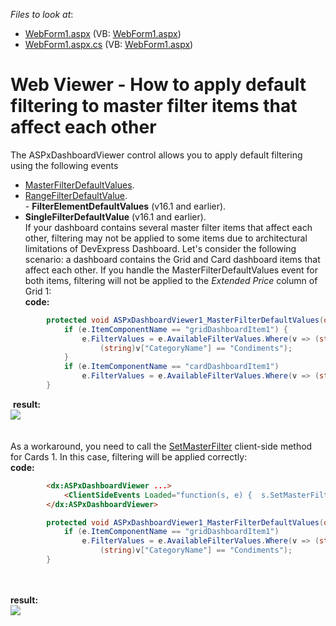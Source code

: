 <!-- default file list -->
*Files to look at*:

* [WebForm1.aspx](./CS/WebViewer_MutualDefaultFiltering/WebForm1.aspx) (VB: [WebForm1.aspx](./VB/WebViewer_MutualDefaultFiltering/WebForm1.aspx))
* [WebForm1.aspx.cs](./CS/WebViewer_MutualDefaultFiltering/WebForm1.aspx.cs) (VB: [WebForm1.aspx](./VB/WebViewer_MutualDefaultFiltering/WebForm1.aspx))
<!-- default file list end -->
# Web Viewer - How to apply default filtering to master filter items that affect each other


The ASPxDashboardViewer control allows you to apply default filtering using the following events

* <a href="https://documentation.devexpress.com/#Dashboard/DevExpressDashboardWebASPxDashboardViewer_MasterFilterDefaultValuestopic">MasterFilterDefaultValues</a>.
* <a href="https://documentation.devexpress.com/#Dashboard/DevExpressDashboardWebASPxDashboardViewer_RangeFilterDefaultValuetopic">RangeFilterDefaultValue</a>.<br>- <strong>FilterElementDefaultValues</strong> (v16.1 and earlier).
* <strong>SingleFilterDefaultValue</strong> (v16.1 and earlier).<br>If your dashboard contains several master filter items that affect each other, filtering may not be applied to some items due to architectural limitations of DevExpress Dashboard. Let's consider the following scenario: a dashboard contains the Grid and Card dashboard items that affect each other. If you handle the MasterFilterDefaultValues event for both items, filtering will not be applied to the <em>Extended Price</em> column of Grid 1:<br><strong><strong>code:<br></strong></strong>


```cs
        protected void ASPxDashboardViewer1_MasterFilterDefaultValues(object sender, MasterFilterDefaultValuesWebEventArgs e) {
            if (e.ItemComponentName == "gridDashboardItem1") {
                e.FilterValues = e.AvailableFilterValues.Where(v => (string)v["CategoryName"] == "Beverages" ||
                    (string)v["CategoryName"] == "Condiments");
            }
            if (e.ItemComponentName == "cardDashboardItem1")
                e.FilterValues = e.AvailableFilterValues.Where(v => (string)v["Country"] == "UK");
        }
```


 <strong>result:</strong><br><img src="https://raw.githubusercontent.com/DevExpress-Examples/web-viewer-how-to-apply-default-filtering-to-master-filter-items-that-affect-each-other-t474935/16.2.3+/media/43572027-e15b-11e6-80bf-00155d62480c.png"><br><br><br>As a workaround, you need to call the <a href="https://documentation.devexpress.com/#Dashboard/DevExpressDashboardWebScriptsASPxClientDashboardViewer_SetMasterFiltertopic">SetMasterFilter</a> client-side method for Cards 1. In this case, filtering will be applied correctly:<br><strong><strong>code:<br></strong></strong>


```aspx
        <dx:ASPxDashboardViewer ...>            
            <ClientSideEvents Loaded="function(s, e) {	s.SetMasterFilter('cardDashboardItem1', [['UK']]); }" />
        </dx:ASPxDashboardViewer>
```




```cs
        protected void ASPxDashboardViewer1_MasterFilterDefaultValues(object sender, MasterFilterDefaultValuesWebEventArgs e) {
            if (e.ItemComponentName == "gridDashboardItem1") 
                e.FilterValues = e.AvailableFilterValues.Where(v => (string)v["CategoryName"] == "Beverages" ||
                    (string)v["CategoryName"] == "Condiments");
        }
```


<strong><br><br>result:</strong><br><img src="https://raw.githubusercontent.com/DevExpress-Examples/web-viewer-how-to-apply-default-filtering-to-master-filter-items-that-affect-each-other-t474935/16.2.3+/media/6014919f-e157-11e6-80bf-00155d62480c.png">

<br/>


